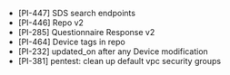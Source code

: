 - [PI-447] SDS search endpoints
- [PI-446] Repo v2
- [PI-285] Questionnaire Response v2
- [PI-464] Device tags in repo
- [PI-232] updated_on after any Device modification
- [PI-381] pentest: clean up default vpc security groups
